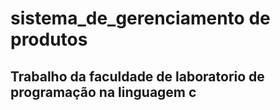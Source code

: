 # sistema_de_gerenciamento de produtos
## Trabalho da faculdade de laboratorio de programação na linguagem c